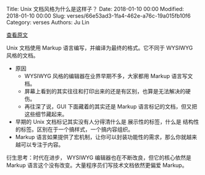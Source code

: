 Title: Unix 文档风格为什么是这样子？
Date: 2018-01-10 00:00
Modified: 2018-01-10 00:00
Slug: verses/66e53ad3-1fa4-462e-a76c-19a015fb10f6
Category: verses
Authors: Ju Lin

[查看原文](http://www.catb.org/~esr/writings/taoup/html/ch18s01.html)

Unix 文档使用 Markup 语言编写，并编译为最终的格式。它不同于 WYSIWYG 风格的文档。

* 原因
	* WYSIWYG 风格的编辑器在业界早期不多，大家都用 Markup 语言写文档。
	* 屏幕上看到的其实往往和打印出来的还是有区别，也算是无法解决的硬伤。
	* 再往深了说，GUI 下面藏着的其实还是 Markup 语言标记的文档，但又把这些细节藏起来。
* 早期的 Unix 文档标记其实没有人分得清什么是 展示性的标签，什么是 结构性的标签。区别在于一个搞样式，一个搞内容组织。
* Markup 语言如果提供了宏机制，让你可以封装功能性的需求，那么你就越来越可以专注于内容。

衍生思考：时代在进步， WYSIWYG 编辑器也在不断改良，但它的核心依然是 Markup 语言这个没有改变。大量程序员们写技术文档依然更偏爱 Markup。
